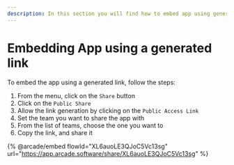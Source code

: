 ```yaml
---
description: In this section you will find how to embed app using generated link.
---
```


# Embedding App using a generated link

To embed the app using a generated link, follow the steps:

1. From the menu, click on the `Share` button
2. Click on the `Public Share`
3. Allow the link generation by clicking on the `Public Access Link`
4. Set the team you want to share the app with
5. From the list of teams, choose the one you want to
6. Copy the link, and share it

{% @arcade/embed flowId="XL6auoLE3QJoC5Vc13sg" url="https://app.arcade.software/share/XL6auoLE3QJoC5Vc13sg" %}
